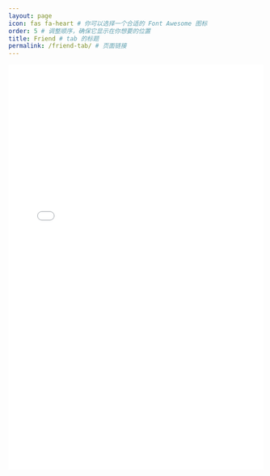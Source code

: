 ```yaml
---
layout: page
icon: fas fa-heart # 你可以选择一个合适的 Font Awesome 图标
order: 5 # 调整顺序，确保它显示在你想要的位置
title: Friend # tab 的标题
permalink: /friend-tab/ # 页面链接
---
```


<iframe src="/friend/index.html" width="100%" height="800px" frameborder="0"></iframe>